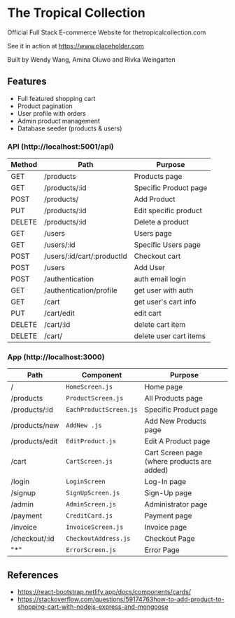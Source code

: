 # The Tropical Collection

Official Full Stack E-commerce Website for thetropicalcollection.com

See it in action at https://www.placeholder.com

Built by Wendy Wang, Amina Oluwo and Rivka Weingarten

## Features

- Full featured shopping cart
- Product pagination
- User profile with orders
- Admin product management
- Database seeder (products & users)

### API (http://localhost:5001/api)

| Method | Path                         | Purpose               |
| ------ | -----------------------------| --------------------- |
| GET    | /products                    | Products page         |
| GET    | /products/:id                | Specific Product page |
| POST   | /products/                   | Add Product           |
| PUT    | /products/:id                | Edit specific product |
| DELETE | /products/:id                | Delete a product      |
| GET    | /users                       | Users page            |
| GET    | /users/:id                   | Specific Users page   |
| POST   | /users/:id/cart/:productId   | Checkout cart         |
| POST   | /users                       | Add User              |
| POST   | /authentication              | auth email  login     |
| GET    | /authentication/profile      | get user  with auth   |
| GET    | /cart                        | get user's cart info  |
| PUT    | /cart/edit                   | edit cart             |
| DELETE | /cart/:id                    | delete cart item      |
| DELETE | /cart/                       | delete user cart items|



### App (http://localhost:3000)

| Path           | Component               | Purpose                                     |
| -------------- | ----------------------- | ------------------------------------------- |
| /              | `HomeScreen.js`         | Home page                                   |
| /products      | `ProductScreen.js`      | All Products page                           |
| /products/:id  | `EachProductScreen.js`  | Specific Product page                       |
| /products/new  | `AddNew .js`            | Add New Products page                       |
| /products/edit | `EditProduct.js`        | Edit A Product page                         |
| /cart          | `CartScreen.js`         | Cart Screen page (where products are added) |
| /login         | `LoginScreen`           | Log-In page                                 |
| /signup        | `SignUpScreen.js`       | Sign-Up page                                |
| /admin         | `AdminScreen.js`        | Administrator page                          |
| /payment       | `CreditCard.js`         | Payment page                                |
| /invoice       | `InvoiceScreen.js`      | Invoice page                                |
| /checkout/:id  | `CheckoutAddress.js`    | Checkout Page                               |
|  "*"           | `ErrorScreen.js`        | Error Page                                  |

## References

- https://react-bootstrap.netlify.app/docs/components/cards/
- https://stackoverflow.com/questions/59174763how-to-add-product-to-shopping-cart-with-nodejs-express-and-mongoose
